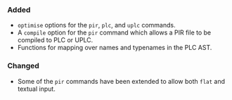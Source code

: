 ### Added
- `optimise` options for the `pir`, `plc`, and `uplc` commands.
- A `compile` option for the `pir` command which allows a PIR file to be
  compiled to PLC or UPLC.
- Functions for mapping over names and typenames in the PLC AST.

### Changed
- Some of the `pir` commands have been extended to allow both `flat` and textual
  input.
